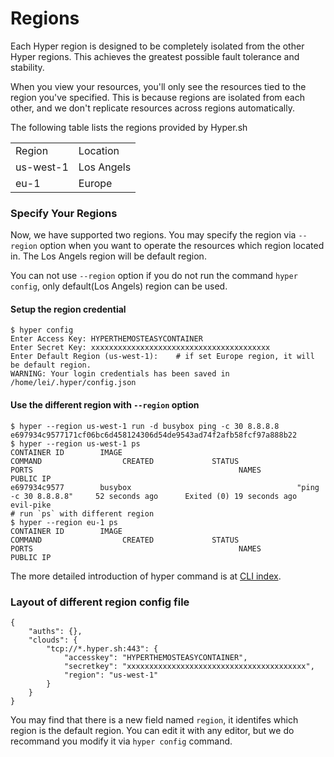 # Regions

Each Hyper region is designed to be completely isolated from the other Hyper regions. This achieves the greatest possible fault tolerance and stability.

When you view your resources, you'll only see the resources tied to the region you've specified. This is because regions are isolated from each other, and we don't replicate resources across regions automatically.

The following table lists the regions provided by Hyper.sh
<table class="table table-bordered table-striped table-condensed">
<tr>
<td>Region</td><td>Location</td>
</tr>
<tr>
<td>us-west-1</td><td>Los Angels</td>
</tr>
<tr>
<td>eu-1</td><td>Europe</td>
</tr>
</table>

### Specify Your Regions
Now, we have supported two regions. You may specify the region via `--region` option when you want to operate the resources which region located in. The Los Angels region will be default region.

You can not use `--region` option if you do not run the command `hyper config`, only default(Los Angels) region can be used.

#### Setup the region credential
```
$ hyper config
Enter Access Key: HYPERTHEMOSTEASYCONTAINER
Enter Secret Key: xxxxxxxxxxxxxxxxxxxxxxxxxxxxxxxxxxxxxxxx
Enter Default Region (us-west-1):    # if set Europe region, it will be default region.
WARNING: Your login credentials has been saved in /home/lei/.hyper/config.json
```

#### Use the different region with `--region` option
```
$ hyper --region us-west-1 run -d busybox ping -c 30 8.8.8.8
e697934c9577171cf06bc6d458124306d54de9543ad74f2afb58fcf97a888b22
$ hyper --region us-west-1 ps 
CONTAINER ID        IMAGE                                       COMMAND                  CREATED             STATUS                      PORTS                                              NAMES                       PUBLIC IP
e697934c9577        busybox                                     "ping -c 30 8.8.8.8"     52 seconds ago      Exited (0) 19 seconds ago                                                      evil-pike
# run `ps` with different region
$ hyper --region eu-1 ps
CONTAINER ID        IMAGE                                       COMMAND                  CREATED             STATUS                      PORTS                                              NAMES                       PUBLIC IP
```

The more detailed introduction of hyper command is at [CLI index](../Reference/CLI/index.md).

### Layout of different region config file
```
{
	"auths": {},
	"clouds": {
		"tcp://*.hyper.sh:443": {
			"accesskey": "HYPERTHEMOSTEASYCONTAINER",
			"secretkey": "xxxxxxxxxxxxxxxxxxxxxxxxxxxxxxxxxxxxxxxx",
			"region": "us-west-1"
		}
	}
}
```

You may find that there is a new field named `region`, it identifes which region is the default region. You can edit it with any editor, but we do recommand you modify it via `hyper config` command.
